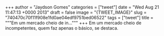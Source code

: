 
+++
author = "Jaydson Gomes"
categories = ["tweet"]
date = "Wed Aug 21 11:47:13 +0000 2013"
draft = false
image = "{TWEET_IMAGE}"
slug = "740470c70f11f908e1fd0ae04edf9751bed06522"
tags = ["tweet"]
title = """Em um mercado cheio de in..."""
+++
Em um mercado cheio de incompetentes, quem faz apenas o básico, se destaca.
